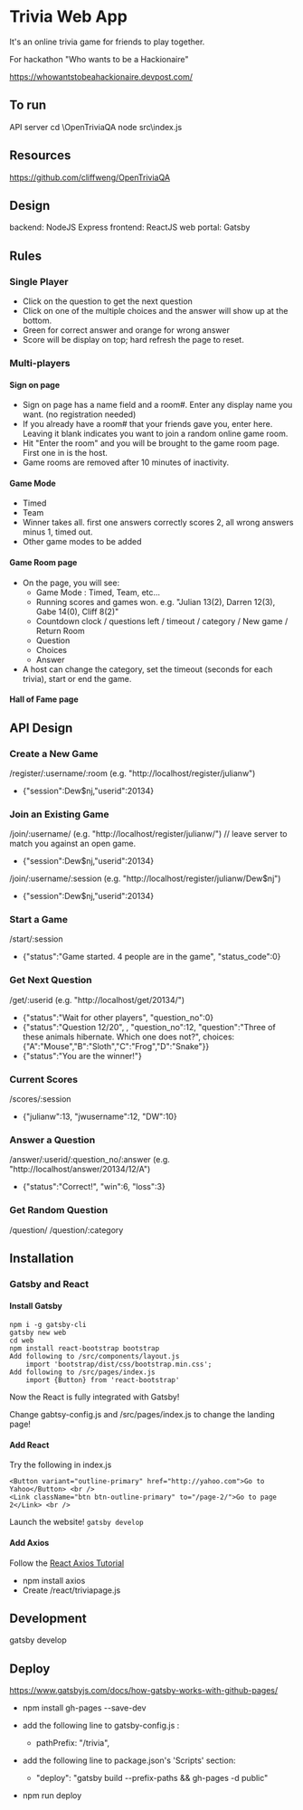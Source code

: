# Trivia Web App

It's an online trivia game for friends to play together.

For hackathon "Who wants to be a Hackionaire"

https://whowantstobeahackionaire.devpost.com/

## To run
API server
cd \OpenTriviaQA 
node src\index.js

## Resources

https://github.com/cliffweng/OpenTriviaQA

## Design

backend: NodeJS Express
frontend: ReactJS
web portal: Gatsby

## Rules
### Single Player

- Click on the question to get the next question
- Click on one of the multiple choices and the answer will show up at the bottom.
- Green for correct answer and orange for wrong answer
- Score will be display on top; hard refresh the page to reset.

### Multi-players

#### Sign on page
- Sign on page has a name field and a room#. Enter any display name you want. (no registration needed)
- If you already have a room# that your friends gave you, enter here. Leaving it blank indicates you want to join a random online game room.
- Hit "Enter the room" and you will be brought to the game room page. First one in is the host.
- Game rooms are removed after 10 minutes of inactivity.

#### Game Mode

- Timed
- Team
- Winner takes all. first one answers correctly scores 2, all wrong answers minus 1, timed out.
- Other game modes to be added

#### Game Room page
- On the page, you will see:
    - Game Mode : Timed, Team, etc...
    - Running scores and games won. e.g. "Julian 13(2), Darren 12(3), Gabe 14(0), Cliff 8(2)"
    - Countdown clock / questions left / timeout / category / New game / Return Room
    - Question
    - Choices
    - Answer
- A host can change the category, set the timeout (seconds for each trivia), start or end the game.


#### Hall of Fame page

## API Design

### Create a New Game
/register/:username/:room (e.g. "http://localhost/register/julianw")
- {"session":Dew$nj,"userid":20134}

### Join an Existing Game
/join/:username/ (e.g. "http://localhost/register/julianw/") // leave server to match you against an open game.
- {"session":Dew$nj,"userid":20134}

/join/:username/:session (e.g. "http://localhost/register/julianw/Dew$nj")
- {"session":Dew$nj,"userid":20134}

### Start a Game
/start/:session
- {"status":"Game started. 4 people are in the game", "status_code":0}

### Get Next Question
/get/:userid  (e.g. "http://localhost/get/20134/")
- {"status":"Wait for other players", "question_no":0}
- {"status":"Question 12/20", , "question_no":12, "question":"Three of these animals hibernate. Which one does not?", 
    choices:{"A":"Mouse","B":"Sloth","C":"Frog","D":"Snake"}}
- {"status":"You are the winner!"}

### Current Scores
/scores/:session
- {"julianw":13, "jwusername":12, "DW":10}

### Answer a Question
/answer/:userid/:question_no/:answer (e.g. "http://localhost/answer/20134/12/A")
- {"status":"Correct!", "win":6, "loss":3}

### Get Random Question
/question/
/question/:category

## Installation
### Gatsby and React

#### Install Gatsby
```
npm i -g gatsby-cli
gatsby new web
cd web
npm install react-bootstrap bootstrap
Add following to /src/components/layout.js
    import 'bootstrap/dist/css/bootstrap.min.css';
Add following to /src/pages/index.js
    import {Button} from 'react-bootstrap'
```
Now the React is fully integrated with Gatsby!

Change gabtsy-config.js and /src/pages/index.js to change the landing page!
#### Add React
Try the following in index.js
```
<Button variant="outline-primary" href="http://yahoo.com">Go to Yahoo</Button> <br />
<Link className="btn btn-outline-primary" to="/page-2/">Go to page 2</Link> <br />
```
Launch the website! `gatsby develop`

#### Add Axios

Follow the [React Axios Tutorial](https://www.digitalocean.com/community/tutorials/react-axios-react)

- npm install axios
- Create /react/triviapage.js

## Development

gatsby develop
## Deploy

https://www.gatsbyjs.com/docs/how-gatsby-works-with-github-pages/

- npm install gh-pages --save-dev
- add the following line to gatsby-config.js :
    - pathPrefix: "/trivia",

- add the following line to package.json's 'Scripts' section:
    - "deploy": "gatsby build --prefix-paths && gh-pages -d public"

- npm run deploy
